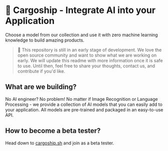 # 🚢 Cargoship - Integrate AI into your Application

Choose a model from our collection and use it with zero machine learning knowledge to build amazing products.

> :ship: This repository is still in an early stage of development. We love the open source community and want to show what we are working on early. We will update this readme with more information once it is safe to use. Until then, feel free to share your thoughts, contact us, and contribute if you'd like.

## What are we building?

No AI engineer? No problem! No matter if Image Recognition or Language Processing - we provide a collection of AI models that you can easily add to your application. All models are pre-trained and packaged in an easy-to-use API.

## How to become a beta tester?

Head down to [cargoship.sh](https://cargoship.sh) and join as a beta tester.
